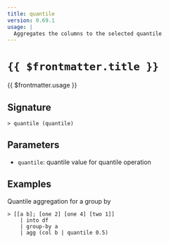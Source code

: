 ```yaml
---
title: quantile
version: 0.69.1
usage: |
  Aggregates the columns to the selected quantile
---
```


# <code>{{ $frontmatter.title }}</code>

<div style='white-space: pre-wrap;'>{{ $frontmatter.usage }}</div>

## Signature

```> quantile (quantile)```

## Parameters

 -  `quantile`: quantile value for quantile operation

## Examples

Quantile aggregation for a group by
```shell
> [[a b]; [one 2] [one 4] [two 1]]
    | into df
    | group-by a
    | agg (col b | quantile 0.5)
```
